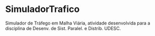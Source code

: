 # SimuladorTrafico
Simulador de Tráfego em Malha Viária, atividade desenvolvida para a disciplina de Desenv. de Sist. Paralel. e Distrib. UDESC.
